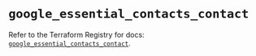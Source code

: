 # `google_essential_contacts_contact`

Refer to the Terraform Registry for docs: [`google_essential_contacts_contact`](https://registry.terraform.io/providers/hashicorp/google/6.33.0/docs/resources/essential_contacts_contact).

